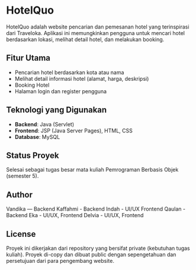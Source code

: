 # HotelQuo

HotelQuo adalah website pencarian dan pemesanan hotel yang terinspirasi dari Traveloka. Aplikasi ini memungkinkan pengguna untuk mencari hotel berdasarkan lokasi, melihat detail hotel, dan melakukan booking.

## Fitur Utama
- Pencarian hotel berdasarkan kota atau nama
- Melihat detail informasi hotel (alamat, harga, deskripsi)
- Booking Hotel
- Halaman login dan register pengguna

## Teknologi yang Digunakan
- **Backend**: Java (Servlet)
- **Frontend**: JSP (Java Server Pages), HTML, CSS
- **Database**: MySQL

## Status Proyek
Selesai sebagai tugas besar mata kuliah Pemrograman Berbasis Objek (semester 5).

## Author
Vandika — Backend
Kaffahmi - Backend
Indah - UI/UX Frontend
Qaulan - Backend
Eka - UI/UX, Frontend
Delvia - UI/UX, Frontend

## License
Proyek ini dikerjakan dari repository yang bersifat private (kebutuhan tugas kuliah). Proyek di-copy dan dibuat public dengan sepengetahuan dan persetujuan dari para pengembang website.
